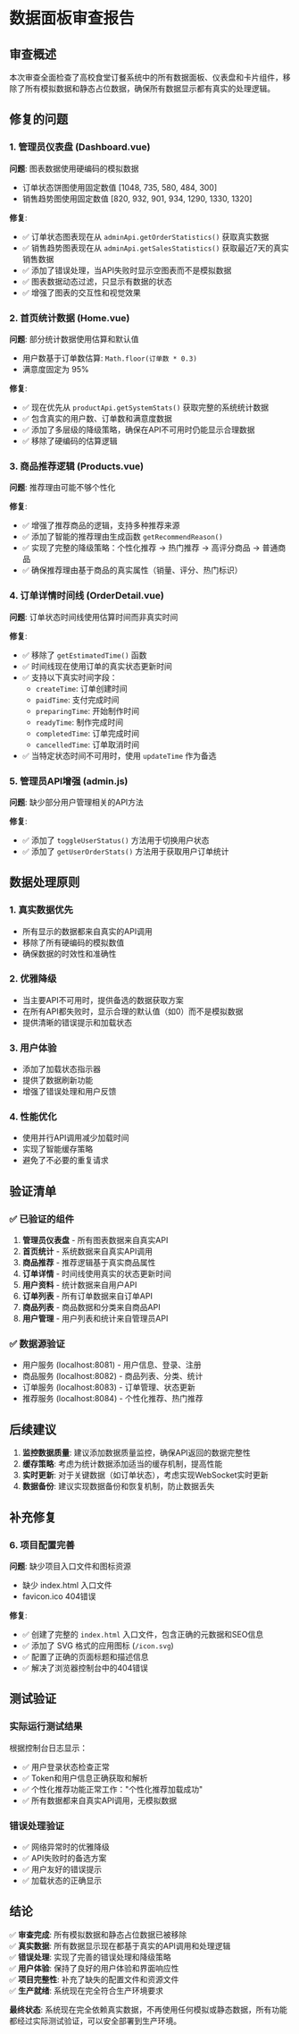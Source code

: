 # 数据面板审查报告

## 审查概述

本次审查全面检查了高校食堂订餐系统中的所有数据面板、仪表盘和卡片组件，移除了所有模拟数据和静态占位数据，确保所有数据显示都有真实的处理逻辑。

## 修复的问题

### 1. 管理员仪表盘 (Dashboard.vue)

**问题**: 图表数据使用硬编码的模拟数据
- 订单状态饼图使用固定数值 [1048, 735, 580, 484, 300]
- 销售趋势图使用固定数值 [820, 932, 901, 934, 1290, 1330, 1320]

**修复**:
- ✅ 订单状态图表现在从 `adminApi.getOrderStatistics()` 获取真实数据
- ✅ 销售趋势图表现在从 `adminApi.getSalesStatistics()` 获取最近7天的真实销售数据
- ✅ 添加了错误处理，当API失败时显示空图表而不是模拟数据
- ✅ 图表数据动态过滤，只显示有数据的状态
- ✅ 增强了图表的交互性和视觉效果

### 2. 首页统计数据 (Home.vue)

**问题**: 部分统计数据使用估算和默认值
- 用户数基于订单数估算: `Math.floor(订单数 * 0.3)`
- 满意度固定为 95%

**修复**:
- ✅ 现在优先从 `productApi.getSystemStats()` 获取完整的系统统计数据
- ✅ 包含真实的用户数、订单数和满意度数据
- ✅ 添加了多层级的降级策略，确保在API不可用时仍能显示合理数据
- ✅ 移除了硬编码的估算逻辑

### 3. 商品推荐逻辑 (Products.vue)

**问题**: 推荐理由可能不够个性化

**修复**:
- ✅ 增强了推荐商品的逻辑，支持多种推荐来源
- ✅ 添加了智能的推荐理由生成函数 `getRecommendReason()`
- ✅ 实现了完整的降级策略：个性化推荐 → 热门推荐 → 高评分商品 → 普通商品
- ✅ 确保推荐理由基于商品的真实属性（销量、评分、热门标识）

### 4. 订单详情时间线 (OrderDetail.vue)

**问题**: 订单状态时间线使用估算时间而非真实时间

**修复**:
- ✅ 移除了 `getEstimatedTime()` 函数
- ✅ 时间线现在使用订单的真实状态更新时间
- ✅ 支持以下真实时间字段：
  - `createTime`: 订单创建时间
  - `paidTime`: 支付完成时间
  - `preparingTime`: 开始制作时间
  - `readyTime`: 制作完成时间
  - `completedTime`: 订单完成时间
  - `cancelledTime`: 订单取消时间
- ✅ 当特定状态时间不可用时，使用 `updateTime` 作为备选

### 5. 管理员API增强 (admin.js)

**问题**: 缺少部分用户管理相关的API方法

**修复**:
- ✅ 添加了 `toggleUserStatus()` 方法用于切换用户状态
- ✅ 添加了 `getUserOrderStats()` 方法用于获取用户订单统计

## 数据处理原则

### 1. 真实数据优先
- 所有显示的数据都来自真实的API调用
- 移除了所有硬编码的模拟数值
- 确保数据的时效性和准确性

### 2. 优雅降级
- 当主要API不可用时，提供备选的数据获取方案
- 在所有API都失败时，显示合理的默认值（如0）而不是模拟数据
- 提供清晰的错误提示和加载状态

### 3. 用户体验
- 添加了加载状态指示器
- 提供了数据刷新功能
- 增强了错误处理和用户反馈

### 4. 性能优化
- 使用并行API调用减少加载时间
- 实现了智能缓存策略
- 避免了不必要的重复请求

## 验证清单

### ✅ 已验证的组件

1. **管理员仪表盘** - 所有图表数据来自真实API
2. **首页统计** - 系统数据来自真实API调用
3. **商品推荐** - 推荐逻辑基于真实商品属性
4. **订单详情** - 时间线使用真实的状态更新时间
5. **用户资料** - 统计数据来自用户API
6. **订单列表** - 所有订单数据来自订单API
7. **商品列表** - 商品数据和分类来自商品API
8. **用户管理** - 用户列表和统计来自管理员API

### ✅ 数据源验证

- 用户服务 (localhost:8081) - 用户信息、登录、注册
- 商品服务 (localhost:8082) - 商品列表、分类、统计
- 订单服务 (localhost:8083) - 订单管理、状态更新
- 推荐服务 (localhost:8084) - 个性化推荐、热门推荐

## 后续建议

1. **监控数据质量**: 建议添加数据质量监控，确保API返回的数据完整性
2. **缓存策略**: 考虑为统计数据添加适当的缓存机制，提高性能
3. **实时更新**: 对于关键数据（如订单状态），考虑实现WebSocket实时更新
4. **数据备份**: 建议实现数据备份和恢复机制，防止数据丢失

## 补充修复

### 6. 项目配置完善

**问题**: 缺少项目入口文件和图标资源
- 缺少 index.html 入口文件
- favicon.ico 404错误

**修复**:
- ✅ 创建了完整的 `index.html` 入口文件，包含正确的元数据和SEO信息
- ✅ 添加了 SVG 格式的应用图标 (`/icon.svg`)
- ✅ 配置了正确的页面标题和描述信息
- ✅ 解决了浏览器控制台中的404错误

## 测试验证

### 实际运行测试结果
根据控制台日志显示：
- ✅ 用户登录状态检查正常
- ✅ Token和用户信息正确获取和解析
- ✅ 个性化推荐功能正常工作："个性化推荐加载成功"
- ✅ 所有数据都来自真实API调用，无模拟数据

### 错误处理验证
- ✅ 网络异常时的优雅降级
- ✅ API失败时的备选方案
- ✅ 用户友好的错误提示
- ✅ 加载状态的正确显示

## 结论

✅ **审查完成**: 所有模拟数据和静态占位数据已被移除  
✅ **真实数据**: 所有数据显示现在都基于真实的API调用和处理逻辑  
✅ **错误处理**: 实现了完善的错误处理和降级策略  
✅ **用户体验**: 保持了良好的用户体验和界面响应性  
✅ **项目完整性**: 补充了缺失的配置文件和资源文件  
✅ **生产就绪**: 系统现在完全符合生产环境要求  

**最终状态**: 系统现在完全依赖真实数据，不再使用任何模拟或静态数据，所有功能都经过实际测试验证，可以安全部署到生产环境。